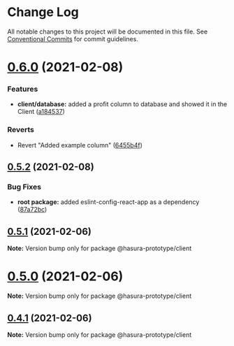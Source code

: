 # Change Log

All notable changes to this project will be documented in this file.
See [Conventional Commits](https://conventionalcommits.org) for commit guidelines.

# [0.6.0](https://github.com/SkelleyBelly/docker-compose-prototype/compare/v0.5.2...v0.6.0) (2021-02-08)


### Features

* **client/database:** added a profit column to database and showed it in the Client ([a184537](https://github.com/SkelleyBelly/docker-compose-prototype/commit/a1845373fe542603d376c93c377f481637e52ab5))


### Reverts

* Revert "Added example column" ([6455b4f](https://github.com/SkelleyBelly/docker-compose-prototype/commit/6455b4fdd85a4177f437f1cfecb7af1ffd6a5831))





## [0.5.2](https://github.com/SkelleyBelly/docker-compose-prototype/compare/v0.5.1...v0.5.2) (2021-02-08)


### Bug Fixes

* **root package:** added eslint-config-react-app as a dependency ([87a72bc](https://github.com/SkelleyBelly/docker-compose-prototype/commit/87a72bc9636f90eaf8448237e061e43919ad3a29))





## [0.5.1](https://github.com/SkelleyBelly/docker-compose-prototype/compare/v0.5.0...v0.5.1) (2021-02-06)

**Note:** Version bump only for package @hasura-prototype/client





# [0.5.0](https://github.com/SkelleyBelly/docker-compose-prototype/compare/v0.4.1...v0.5.0) (2021-02-06)

**Note:** Version bump only for package @hasura-prototype/client





## [0.4.1](https://github.com/SkelleyBelly/docker-compose-prototype/compare/v0.4.0...v0.4.1) (2021-02-06)

**Note:** Version bump only for package @hasura-prototype/client
